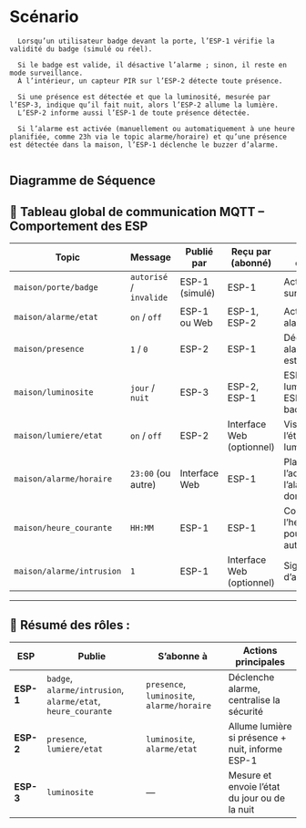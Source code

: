 # Scénario 
 ``` 
   Lorsqu’un utilisateur badge devant la porte, l’ESP-1 vérifie la validité du badge (simulé ou réel).

   Si le badge est valide, il désactive l’alarme ; sinon, il reste en mode surveillance. 
   À l’intérieur, un capteur PIR sur l’ESP-2 détecte toute présence. 
   
   Si une présence est détectée et que la luminosité, mesurée par l’ESP-3, indique qu’il fait nuit, alors l’ESP-2 allume la lumière.
   L’ESP-2 informe aussi l’ESP-1 de toute présence détectée.
   
   Si l’alarme est activée (manuellement ou automatiquement à une heure planifiée, comme 23h via le topic alarme/horaire) et qu’une présence est détectée dans la maison, l’ESP-1 déclenche le buzzer d’alarme.
   
```
## Diagramme de Séquence





## 📶 Tableau global de communication MQTT – Comportement des ESP

| **Topic**                      | **Message**             | **Publié par**   | **Reçu par (abonné)**            | **Action déclenchée**                                              |
|-------------------------------|--------------------------|------------------|-----------------------------------|----------------------------------------------------------------------|
| `maison/porte/badge`          | `autorisé` / `invalide` | ESP-1 (simulé)   | ESP-1                             | Active/désactive surveillance                                       |
| `maison/alarme/etat`          | `on` / `off`            | ESP-1 ou Web     | ESP-1, ESP-2                      | Active mode alarme                                                  |
| `maison/presence`             | `1` / `0`               | ESP-2            | ESP-1                             | Déclenche alarme si alarme est `on`                                 |
| `maison/luminosite`           | `jour` / `nuit`         | ESP-3            | ESP-2, ESP-1                      | ESP-2 : allume lumière si nuit ; ESP-1 : ignore badge si jour       |
| `maison/lumiere/etat`         | `on` / `off`            | ESP-2            | Interface Web (optionnel)         | Visualisation de l’état de la lumière                              |
| `maison/alarme/horaire`       | `23:00` (ou autre)      | Interface Web    | ESP-1                             | Planifie l’activation de l’alarme à l’heure donnée                 |
| `maison/heure_courante`       | `HH:MM`                 | ESP-1            | ESP-1                             | Compare avec l’heure planifiée pour activer automatiquement         |
| `maison/alarme/intrusion`     | `1`                     | ESP-1            | Interface Web (optionnel)         | Signal visuel d’alerte intrusion                                    |

---




## 🧠 Résumé des rôles :

| ESP      | Publie                                       | S’abonne à                                           | Actions principales                                               |
|----------|----------------------------------------------|------------------------------------------------------|-------------------------------------------------------------------|
| **ESP-1** | `badge`, `alarme/intrusion`, `alarme/etat`, `heure_courante` | `presence`, `luminosite`, `alarme/horaire`             | Déclenche alarme, centralise la sécurité                         |
| **ESP-2** | `presence`, `lumiere/etat`                  | `luminosite`, `alarme/etat`                          | Allume lumière si présence + nuit, informe ESP-1                  |
| **ESP-3** | `luminosite`                               | —                                                    | Mesure et envoie l’état du jour ou de la nuit                    |

